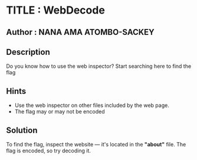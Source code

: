 # TITLE : WebDecode
## Author : NANA AMA ATOMBO-SACKEY
## Description
Do you know how to use the web inspector?
Start searching here to find the flag
## Hints
- Use the web inspector on other files included by the web page.
- The flag may or may not be encoded
## Solution
To find the flag, inspect the website — it's located in the **"about"** file. The flag is encoded, so try decoding it.
